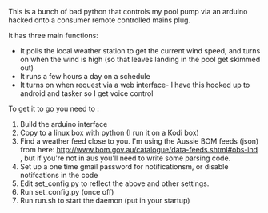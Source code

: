 This is a bunch of bad python that controls my pool pump via an arduino hacked onto a consumer remote controlled mains plug.

It has three main functions:

-  It polls the local weather station to get the current wind speed, and turns on when the wind is high (so that leaves landing in the pool get skimmed out)
-  It runs a few hours a day on a schedule
-  It turns on when request via a web interface- I have this hooked up to android and tasker so I get voice control


To get it to go you need to :

1. Build the arduino interface
2. Copy to a linux box with python (I run it on a Kodi box)
3. Find a weather feed close to you. I'm using the Aussie BOM feeds (json) from here: http://www.bom.gov.au/catalogue/data-feeds.shtml#obs-ind , but if you're not in aus you'll need to write some parsing code.
4. Set up a one time gmail password for notificationsm, or disable notifcations in the code
5. Edit set_config.py to reflect the above and other settings.
6. Run set_config.py (once off)
7. Run run.sh to start the daemon (put in your startup)

